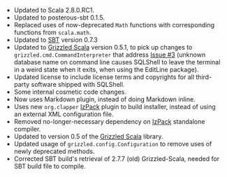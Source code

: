 * Updated to Scala 2.8.0.RC1.
* Updated to posterous-sbt 0.1.5.
* Replaced uses of now-deprecated `Math` functions with corresponding functions
  from `scala.math`.
* Updated to [SBT][] version 0.7.3
* Updated to [Grizzled Scala][] version 0.5.1, to pick up changes to
  `grizzled.cmd.CommandInterpreter` that address [Issue #3][issue 3]
  (unknown database name on command line causes SQLShell to leave the terminal
  in a weird state when it exits, when using the EditLine package).
* Updated license to include license terms and copyrights for all third-party
  software shipped with SQLShell.
* Some internal cosmetic code changes.
* Now uses Markdown plugin, instead of doing Markdown inline.
* Uses new `org.clapper` [IzPack][] plugin to build installer, instead of
  using an external XML configuration file.
* Removed no-longer-necessary dependency on [IzPack][] standalone compiler.
* Updated to version 0.5 of the [Grizzled Scala][] library.
* Updated usage of `grizzled.config.Configuration` to remove uses of newly
  deprecated methods.
* Corrected SBT build's retrieval of 2.7.7 (old) Grizzled-Scala, needed for
  SBT build file to compile.

[issue 3]: http://github.com/bmc/sqlshell/issues#issue/3
[SBT]: http://code.google.com/p/simple-build-tool
[Grizzled Scala]: http://bmc.github.com/grizzled-scala/
[IzPack]: http://izpack.org/
